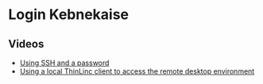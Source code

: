 # Login Kebnekaise

## Videos

- [Using SSH and a password](https://youtu.be/wtGIzSBiulY)
- [Using a local ThinLinc client to access the remote desktop environment](https://youtu.be/JsHzQSFNGxY)
